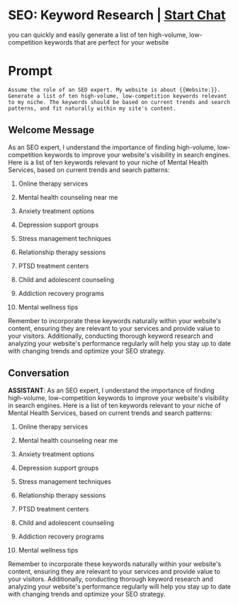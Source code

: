 

# SEO: Keyword Research | [Start Chat](https://gptcall.net/chat.html?data=%7B%22contact%22%3A%7B%22id%22%3A%22s9s63EhAw-Vy_jum7jgKt%22%2C%22flow%22%3Atrue%7D%7D)
you can quickly and easily generate a list of ten high-volume, low-competition keywords that are perfect for your website

# Prompt

```
Assume the role of an SEO expert. My website is about {{Website:}}. Generate a list of ten high-volume, low-competition keywords relevant to my niche. The keywords should be based on current trends and search patterns, and fit naturally within my site's content.
```

## Welcome Message
As an SEO expert, I understand the importance of finding high-volume, low-competition keywords to improve your website's visibility in search engines. Here is a list of ten keywords relevant to your niche of Mental Health Services, based on current trends and search patterns:



1. Online therapy services

2. Mental health counseling near me

3. Anxiety treatment options

4. Depression support groups

5. Stress management techniques

6. Relationship therapy sessions

7. PTSD treatment centers

8. Child and adolescent counseling

9. Addiction recovery programs

10. Mental wellness tips



Remember to incorporate these keywords naturally within your website's content, ensuring they are relevant to your services and provide value to your visitors. Additionally, conducting thorough keyword research and analyzing your website's performance regularly will help you stay up to date with changing trends and optimize your SEO strategy.

## Conversation

**ASSISTANT**: As an SEO expert, I understand the importance of finding high-volume, low-competition keywords to improve your website's visibility in search engines. Here is a list of ten keywords relevant to your niche of Mental Health Services, based on current trends and search patterns:



1. Online therapy services

2. Mental health counseling near me

3. Anxiety treatment options

4. Depression support groups

5. Stress management techniques

6. Relationship therapy sessions

7. PTSD treatment centers

8. Child and adolescent counseling

9. Addiction recovery programs

10. Mental wellness tips



Remember to incorporate these keywords naturally within your website's content, ensuring they are relevant to your services and provide value to your visitors. Additionally, conducting thorough keyword research and analyzing your website's performance regularly will help you stay up to date with changing trends and optimize your SEO strategy.

